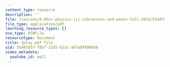 ```yaml
---
content_type: resource
description: ''
file: /courses/8-03sc-physics-iii-vibrations-and-waves-fall-2016/55497d57f05f1255633cabfa8f606650_I0YACDaY-ww.pdf
file_type: application/pdf
learning_resource_types: []
ocw_type: OCWFile
resourcetype: Document
title: 3play pdf file
uid: 55497d57-f05f-1255-633c-abfa8f606650
video_metadata:
  youtube_id: null
---
```

